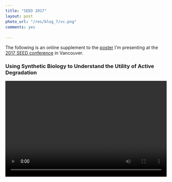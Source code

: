 ```yaml
---
title: "SEED 2017"
layout: post
photo_url: "/res/blog_7/vc.png"
comments: yes

---
```

<script type="text/x-mathjax-config">
  MathJax.Hub.Config({tex2jax: {inlineMath: [['$','$'], ['\\(','\\)']]}});
</script>
<script type="text/javascript" async
  src="https://cdn.mathjax.org/mathjax/latest/MathJax.js?config=TeX-AMS_CHTML">
</script>

The following is an online supplement to the [poster](/res/blog_7/seed_posterNAR.pdf) I'm presenting at the [2017 SEED conference](http://synbioconference.org/2017) in Vancouver.

### Using Synthetic Biology to Understand the Utility of Active Degradation
<video controls loop autoplay width="100%" height="300">
<source src="/res/blog_7/seed_logo.webm" autoplay="true" type="video/webm">

  <source src="/res/blog_7/seed_logo.mp4" autoplay="true" type="video/mp4">

Your browser does not support the video tag.
</video>

What is the utility of active degradation bacterial genetic networks and how can synthetic biology help us tease out its role in bet-hedging systems? Using a combination of synthetic reporter plasmids and mathematical modeling we investigate this problem.

## Phenotypic diversity in isogenic bacteria can help survive unexpected antibiotic stress
As shown in [this fantastic paper](https://www.nature.com/articles/srep19538), even bacteria that are genetically identical can demonstrate differing susceptibility to antibiotics.

The video below shows a growing bacterial microcolony that's hit with a temporary dose of carbenicillin. Red coloration is a propidium iodide indication of cell death. Cyan represents diversity in a transcriptional reporter for the multiple antibiotic resistance activator MarA

<video controls width="100%">
<source src="/res/blog_7/media6.webm" type="video/webm">

  <source src="/res/blog_7/media6.mp4" type="video/mp4">

Your browser does not support the video tag.
</video>

We see that some cells die and others live - the cells that live go on to reproduce the same diversity. Moreover we see that this survivorship is correlated with MarA level. From [literature](https://www.ncbi.nlm.nih.gov/pubmed/15009903), we know that MarA is actively degraded by Lon protease. How does turnover in MarA affect the distribution of the resistance phenotype?

## Not all phenotypic distributions are made equally

Consider the following distributions
<iframe src="/res/blog_7/gaussian.html" width="100%" height="200"  scrolling="no"></iframe>

Produced by the following [stationary ergodic processes](https://en.wikipedia.org/wiki/Stationary_ergodic_process).

Even though the distributions have the same statistics, we see that the processes that produce each distribution are changing differently in time.

<iframe src="/res/blog_7/waves.html" width="100%" height="400" scrolling="no"  align="center"></iframe>

This difference can be described by the metric correlation time, which is to say how well knowing the state of the processes now informs where it will be in the future. For instance, pure white noise has a correlation time of 0 minutes - knowing where it is now does not inform at all where it will be in the future.

<!-- Watch the following animation to see how
<video controls id="video1" width="100%">
  <source src="/res/blog_7/ergodic.mp4" type="video/mp4">
Your browser does not support the video tag.
</video> -->


## How does a bacterial populations go from a few cells to rich phenotypic diversity?

![diversity](/res/blog_7/diversity.png)

We can model the development of diversity in noisy genes by an [Ornstein–Uhlenbeck processes](https://en.wikipedia.org/wiki/Ornstein%E2%80%93Uhlenbeck_process)

<center>
$$\frac{dX}{dt} = -\theta_{x} X_{t} dt+\sigma_{x} \eta_{x}$$
</center>

Where $$\theta_{x}$$ scales with the half-life of the molecule.

Below we see simulation of several trajectories as well as the analytical solutions to the variance over time of the function for a short half-life activator. Click links for interactive versions.

<a href="/res/blog_7/short.html">
<img src="/res/blog_7/first_int.png">
</a>﻿

<!-- <iframe src="/res/blog_7/short.html" width="100%" height="400"  scrolling="no"></iframe> -->

Increasing the half-life of the activator demonstrates a slower accumulation of diversity over time.

<!-- <iframe src="/res/blog_7/long.html" width="100%" height="400"  scrolling="no"></iframe> -->
<a href="/res/blog_7/long.html">
<img src="/res/blog_7/second_int.png">
</a>﻿

## Active degradation increases the rate of diversity accumulation

Mirroring the computational results, experimental results for activators with differing half-lives demonstrate different rates of diversity generation. Here we compare a system with wild type MarA that is actively degraded to a system with synthetically modified MarA that is not.

<video controls width="100%">
<source src="/res/blog_5/short_halflife.webm" type="video/webm">

  <source src="/res/blog_7/short_halflife.mp4" type="video/mp4">

Your browser does not support the video tag.
</video>




<video controls width="100%">
<source src="/res/blog_5/long_halflife.webm" type="video/webm">

  <source src="/res/blog_7/long_halflife.mp4" type="video/mp4">

Your browser does not support the video tag.
</video>

## Conclusion / Complete Poster
So far we've only discussed diversity in an activator, but MarA doesn't operate in isolation, it goes on to activate multiple downstream genes to coordinate a cohesive resistance phenoptype.

![schema](/res/blog_7/schema.png)

For more information on half-life may affect downstream coordination, please see the associated [poster](/res/blog_7/seed_posterNAR.pdf).

<a href="/res/blog_7/seed_posterNAR.pdf">
<img src="/res/blog_7/seed_posterNAR.JPG">
</a>﻿
<!--
<script>
document.getElementById("video1").currentTime = 14;
</script> -->
